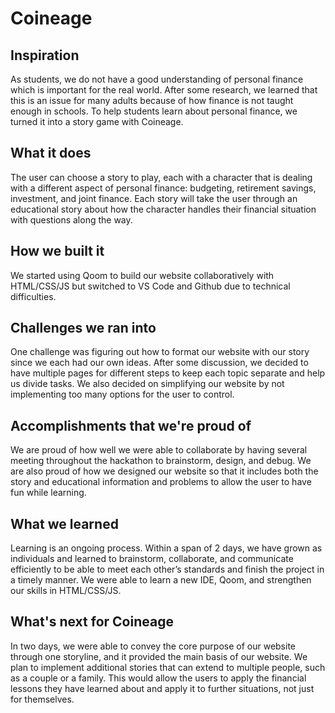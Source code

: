 Coineage
======
## Inspiration
As students, we do not have a good understanding of personal finance which is important for the real world. After some research, we learned that this is an issue for many adults because of how finance is not taught enough in schools. To help students learn about personal finance, we turned it into a story game with Coineage.
## What it does
The user can choose a story to play, each with a character that is dealing with a different aspect of personal finance: budgeting, retirement savings, investment, and joint finance. Each story will take the user through an educational story about how the character handles their financial situation with questions along the way.
## How we built it
We started using Qoom to build our website collaboratively with HTML/CSS/JS but switched to VS Code and Github due to technical difficulties.
## Challenges we ran into
One challenge was figuring out how to format our website with our story since we each had our own ideas. After some discussion, we decided to have multiple pages for different steps to keep each topic separate and help us divide tasks. We also decided on simplifying our website by not implementing too many options for the user to control.
## Accomplishments that we're proud of
We are proud of how well we were able to collaborate by having several meeting throughout the hackathon to brainstorm, design, and debug. We are also proud of how we designed our website so that it includes both the story and educational information and problems to allow the user to have fun while learning.


## What we learned
Learning is an ongoing process. Within a span of 2 days, we have grown as individuals and learned to brainstorm, collaborate, and communicate efficiently to be able to meet each other’s standards and finish the project in a timely manner. We were able to learn a new IDE, Qoom, and strengthen our skills in HTML/CSS/JS. 

## What's next for Coineage
In two days, we were able to convey the core purpose of our website through one storyline, and it provided the main basis of our website. We plan to implement additional stories that can extend to multiple people, such as a couple or a family. This would allow the users to apply the financial lessons they have learned about and apply it to further situations, not just for themselves. 
